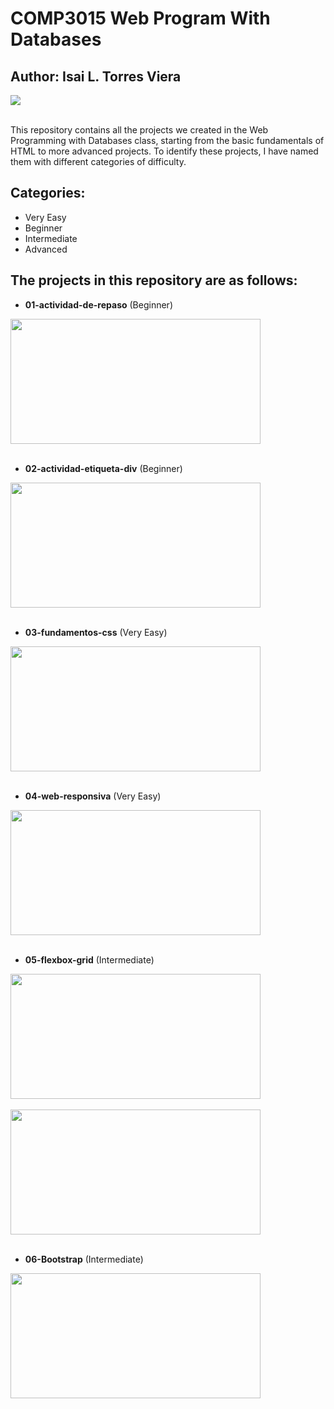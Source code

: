 <div>
  <h1>COMP3015 Web Program With Databases</h1>
</div>

<div>
  <h2>Author: Isai L. Torres Viera</h2>
</div>

<div align="left">
  <img src="https://github.com/user-attachments/assets/8ef0facd-e208-4ee1-b99c-b917a21628ed">
</div>

<br>

<p>This repository contains all the projects we created in the Web Programming with Databases class, starting from the basic fundamentals of HTML to more advanced projects. To identify these projects, I have named them with different categories of difficulty.</p>

  ## Categories:
  - Very Easy
  - Beginner
  - Intermediate
  - Advanced

  ## The projects in this repository are as follows:
  - **01-actividad-de-repaso** (Beginner)

  <img src="https://github.com/user-attachments/assets/e0b7694c-81b4-4dfc-9930-2110c2309ddf" height="200" width="400px">

  <br>
  <br>
  
  - **02-actividad-etiqueta-div** (Beginner)

  <img src="https://github.com/user-attachments/assets/f8d00936-3f49-4eac-b9a5-d906332af07d" height="200" width="400px">

  <br>
  <br>

  - **03-fundamentos-css** (Very Easy)

  <img src="https://github.com/user-attachments/assets/df73a2f2-a42f-4220-92ed-9ca585a3f050" height="200" width="400px">

  <br>
  <br>

  - **04-web-responsiva** (Very Easy)

  <img src="https://github.com/user-attachments/assets/eac4b5f1-f447-4c90-ae00-3ea27b104a5c" height="200" width="400px">

  <br>
  <br>

  - **05-flexbox-grid** (Intermediate)

  <img src="https://github.com/user-attachments/assets/ca84c51a-57e6-423d-94f4-1d72bb1a17b1" height="200" width="400px">

  <br>
  <br>

  <img src="https://github.com/user-attachments/assets/9535416f-f35d-496f-93ae-b9950804c212" height="200" width="400px">

  <br>
  <br>

  - **06-Bootstrap** (Intermediate)

  <img src="https://github.com/user-attachments/assets/b07f98be-f751-4a56-ac17-c1f56ce9e33a" height="200" width="400px">
